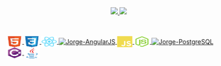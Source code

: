 <div align="center">
  <a href="https://github.com/JorgeBranda0">
  <img height="180em" src="https://github-readme-stats.vercel.app/api?username=JorgeBranda0&show_icons=true&theme=dark&include_all_commits=true&count_private=true"/>
  <img height="180em" src="https://github-readme-stats.vercel.app/api/top-langs/?username=JorgeBranda0&layout=compact&langs_count=7&theme=dark"/>
</div>

##
      
<div style="display: inline_block"><br>
  <img align="center" alt="Jorge-HTML" height="25" width="35" src="https://raw.githubusercontent.com/devicons/devicon/master/icons/html5/html5-original.svg">
  <img align="center" alt="Jorge-CSS" height="25" width="35" src="https://raw.githubusercontent.com/devicons/devicon/master/icons/css3/css3-original.svg">
  <img align="center" alt="Jorge-ReactJS" height="25" width="35" src="https://raw.githubusercontent.com/devicons/devicon/master/icons/react/react-original.svg">
  <img align="center" alt="Jorge-AngularJS" height="25" width="35" src="https://cdn.jsdelivr.net/gh/devicons/devicon/icons/angularjs/angularjs-original.svg" />
  <img align="center" alt="Jorge-JS" height="25" width="35" src="https://raw.githubusercontent.com/devicons/devicon/master/icons/javascript/javascript-plain.svg">
  <img align="center" alt="Jorge-NodeJS" height="25" width="35" src="https://raw.githubusercontent.com/devicons/devicon/master/icons/nodejs/nodejs-original.svg">
  <img align="center" alt="Jorge-PostgreSQL" height="25" width="35" src="https://cdn.jsdelivr.net/gh/devicons/devicon/icons/postgresql/postgresql-original.svg" />
  <img align="center" alt="Jorge-Csharp" height="25" width="35" src="https://raw.githubusercontent.com/devicons/devicon/master/icons/csharp/csharp-original.svg">
  <img align="center" alt="Jorge-Java" height="25" width="35" src="https://raw.githubusercontent.com/devicons/devicon/master/icons/java/java-original.svg">
</div>




